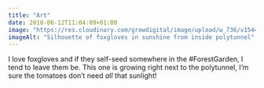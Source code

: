 ```yaml
---
title: "Art"
date: 2018-06-12T11:04:09+01:00
image: "https://res.cloudinary.com/growdigital/image/upload/w_736/v1544219659/foxgloves-28863379968.jpg"
imageAlt: "Silhouette of foxgloves in sunshine from inside polytunnel"
---
```


I love foxgloves and if they self-seed somewhere in the #ForestGarden, I tend to leave them be. This one is growing right next to the polytunnel, I’m sure the tomatoes don’t need _all_ that sunlight!
